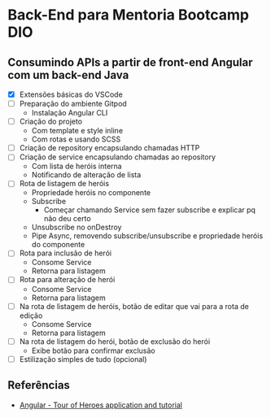 # Back-End para Mentoria Bootcamp DIO

## Consumindo APIs a partir de front-end Angular com um back-end Java

- [x] Extensões básicas do VSCode
- [ ] Preparação do ambiente Gitpod
  - Instalação Angular CLI
- [ ] Criação do projeto
  - Com template e style inline
  - Com rotas e usando SCSS
- [ ] Criação de repository encapsulando chamadas HTTP
- [ ] Criação de service encapsulando chamadas ao repository
  - Com lista de heróis interna
  - Notificando de alteração de lista
- [ ] Rota de listagem de heróis
  - Propriedade heróis no componente
  - Subscribe
    - Começar chamando Service sem fazer subscribe e explicar pq não deu certo
  - Unsubscribe no onDestroy
  - Pipe Async, removendo subscribe/unsubscribe e propriedade heróis do componente
- [ ] Rota para inclusão de herói
  - Consome Service
  - Retorna para listagem
- [ ] Rota para alteração de herói
  - Consome Service
  - Retorna para listagem
- [ ] Na rota de listagem de heróis, botão de editar que vai para a rota de edição
  - Consome Service
  - Retorna para listagem
- [ ] Na rota de listagem do herói, botão de exclusão do herói
  - Exibe botão para confirmar exclusão
- [ ] Estilização simples de tudo (opcional)

## Referências

- [Angular - Tour of Heroes application and tutorial](https://angular.io/tutorial)
